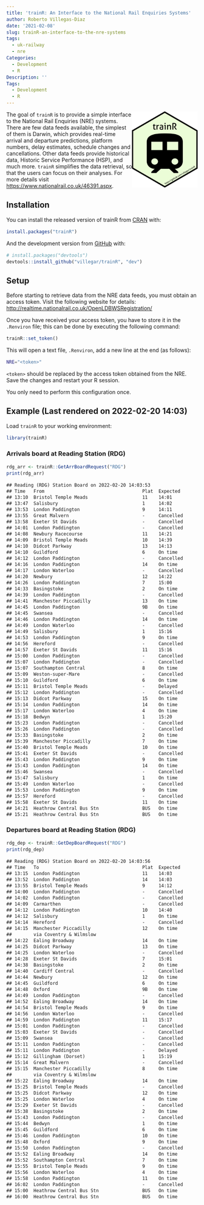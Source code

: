 ```yaml
---
title: 'trainR: An Interface to the National Rail Enquiries Systems'
author: Roberto Villegas-Diaz
date: '2021-02-08'
slug: trainR-an-interface-to-the-nre-systems
tags:
  - uk-railway
  - nre
Categories:
  - Development
  - R
Description: ''
Tags:
  - Development
  - R
---
```


<img src="https://raw.githubusercontent.com/villegar/trainR/main/inst/images/logo.png" alt="logo" align="right" height=200px/>

The goal of `trainR` is to provide a simple interface to the 
National Rail Enquiries (NRE) systems. There are few data feeds 
available, the simplest of them is Darwin, which provides real-time 
arrival and departure predictions, platform numbers, delay estimates, 
schedule changes and cancellations. Other data feeds provide historical 
data, Historic Service Performance (HSP), and much more. `trainR` 
simplifies the data retrieval, so that the users can focus on their 
analyses. For more details visit 
https://www.nationalrail.co.uk/46391.aspx.

## Installation

You can install the released version of trainR from [CRAN](https://CRAN.R-project.org) with:

``` r
install.packages("trainR")
```

And the development version from [GitHub](https://github.com/) with:

``` r
# install.packages("devtools")
devtools::install_github("villegar/trainR", "dev")
```

## Setup
Before starting to retrieve data from the NRE data feeds, you must obtain an access token. 
Visit the following website for details: http://realtime.nationalrail.co.uk/OpenLDBWSRegistration/

Once you have received your access token, you have to store it in the `.Renviron` file; this can be 
done by executing the following command:


```r
trainR::set_token()
```

This will open a text file, `.Renviron`, add a new line at the end (as follows):

```bash
NRE="<token>"
```

`<token>` should be replaced by the access token obtained from the NRE. Save the changes and restart 
your R session.

You only need to perform this configuration once.

## Example (Last rendered on 2022-02-20 14:03)

Load `trainR` to your working environment:

```r
library(trainR)
```

### Arrivals board at Reading Station (RDG)


```r
rdg_arr <- trainR::GetArrBoardRequest("RDG")
print(rdg_arr)
```

```
## Reading (RDG) Station Board on 2022-02-20 14:03:53
## Time   From                                    Plat  Expected
## 13:10  Bristol Temple Meads                    11    14:01
## 13:47  Salisbury                               1     14:02
## 13:53  London Paddington                       9     14:11
## 13:55  Great Malvern                           -     Cancelled
## 13:58  Exeter St Davids                        -     Cancelled
## 14:01  London Paddington                       -     Cancelled
## 14:08  Newbury Racecourse                      11    14:21
## 14:09  Bristol Temple Meads                    10    14:39
## 14:10  Didcot Parkway                          13    14:13
## 14:10  Guildford                               6     On time
## 14:12  London Paddington                       -     Cancelled
## 14:16  London Paddington                       14    On time
## 14:17  London Waterloo                         -     Cancelled
## 14:20  Newbury                                 12    14:22
## 14:26  London Paddington                       7     15:00
## 14:33  Basingstoke                             2     On time
## 14:39  London Paddington                       -     Cancelled
## 14:41  Manchester Piccadilly                   13    On time
## 14:45  London Paddington                       9B    On time
## 14:45  Swansea                                 -     Cancelled
## 14:46  London Paddington                       14    On time
## 14:49  London Waterloo                         -     Cancelled
## 14:49  Salisbury                               1     15:16
## 14:53  London Paddington                       9     On time
## 14:56  Hereford                                -     Cancelled
## 14:57  Exeter St Davids                        11    15:16
## 15:00  London Paddington                       -     Cancelled
## 15:07  London Paddington                       -     Cancelled
## 15:07  Southampton Central                     8     On time
## 15:09  Weston-super-Mare                       -     Cancelled
## 15:10  Guildford                               6     On time
## 15:11  Bristol Temple Meads                    -     Delayed
## 15:12  London Paddington                       -     Cancelled
## 15:13  Didcot Parkway                          15    On time
## 15:14  London Paddington                       14    On time
## 15:17  London Waterloo                         4     On time
## 15:18  Bedwyn                                  1     15:20
## 15:23  London Paddington                       -     Cancelled
## 15:26  London Paddington                       -     Cancelled
## 15:33  Basingstoke                             2     On time
## 15:39  Manchester Piccadilly                   7     On time
## 15:40  Bristol Temple Meads                    10    On time
## 15:41  Exeter St Davids                        -     Cancelled
## 15:43  London Paddington                       9     On time
## 15:43  London Paddington                       14    On time
## 15:46  Swansea                                 -     Cancelled
## 15:47  Salisbury                               1     On time
## 15:49  London Waterloo                         -     Cancelled
## 15:53  London Paddington                       9     On time
## 15:57  Hereford                                -     Cancelled
## 15:58  Exeter St Davids                        11    On time
## 14:21  Heathrow Central Bus Stn                BUS   On time
## 15:21  Heathrow Central Bus Stn                BUS   On time
```

### Departures board at Reading Station (RDG)


```r
rdg_dep <- trainR::GetDepBoardRequest("RDG")
print(rdg_dep)
```

```
## Reading (RDG) Station Board on 2022-02-20 14:03:56
## Time   To                                      Plat  Expected
## 13:15  London Paddington                       11    14:03
## 13:52  London Paddington                       14    14:03
## 13:55  Bristol Temple Meads                    9     14:12
## 14:00  London Paddington                       -     Cancelled
## 14:02  London Paddington                       -     Cancelled
## 14:09  Carmarthen                              -     Cancelled
## 14:12  London Paddington                       10    14:40
## 14:12  Salisbury                               1     On time
## 14:14  Hereford                                -     Cancelled
## 14:15  Manchester Piccadilly                   12    On time
##        via Coventry & Wilmslow                 
## 14:22  Ealing Broadway                         14    On time
## 14:25  Didcot Parkway                          13    On time
## 14:25  London Waterloo                         -     Cancelled
## 14:28  Exeter St Davids                        7     15:01
## 14:38  Basingstoke                             2     On time
## 14:40  Cardiff Central                         -     Cancelled
## 14:44  Newbury                                 12    On time
## 14:45  Guildford                               6     On time
## 14:48  Oxford                                  9B    On time
## 14:49  London Paddington                       -     Cancelled
## 14:52  Ealing Broadway                         14    On time
## 14:54  Bristol Temple Meads                    9     On time
## 14:56  London Waterloo                         -     Cancelled
## 14:59  London Paddington                       11    15:17
## 15:01  London Paddington                       -     Cancelled
## 15:03  Exeter St Davids                        -     Cancelled
## 15:09  Swansea                                 -     Cancelled
## 15:11  London Paddington                       -     Cancelled
## 15:11  London Paddington                       -     Delayed
## 15:12  Gillingham (Dorset)                     1     15:19
## 15:14  Great Malvern                           -     Cancelled
## 15:15  Manchester Piccadilly                   8     On time
##        via Coventry & Wilmslow                 
## 15:22  Ealing Broadway                         14    On time
## 15:25  Bristol Temple Meads                    -     Cancelled
## 15:25  Didcot Parkway                          12    On time
## 15:25  London Waterloo                         4     On time
## 15:29  Exeter St Davids                        -     Cancelled
## 15:38  Basingstoke                             2     On time
## 15:43  London Paddington                       -     Cancelled
## 15:44  Bedwyn                                  1     On time
## 15:45  Guildford                               6     On time
## 15:46  London Paddington                       10    On time
## 15:48  Oxford                                  9     On time
## 15:50  London Paddington                       -     Cancelled
## 15:52  Ealing Broadway                         14    On time
## 15:52  Southampton Central                     7     On time
## 15:55  Bristol Temple Meads                    9     On time
## 15:56  London Waterloo                         4     On time
## 15:58  London Paddington                       11    On time
## 16:02  London Paddington                       -     Cancelled
## 15:00  Heathrow Central Bus Stn                BUS   On time
## 16:00  Heathrow Central Bus Stn                BUS   On time
```
